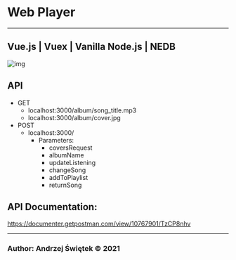 # Web Player
___
## Vue.js | Vuex | Vanilla Node.js | NEDB

![img](https://vuex.vuejs.org/vuex.png)


## API 
- GET
  - localhost:3000/album/song_title.mp3
  - localhost:3000/album/cover.jpg
- POST
    - localhost:3000/
        - Parameters:
            - coversRequest
            - albumName
            - updateListening
            - changeSong
            - addToPlaylist
            - returnSong
    

## API Documentation:
https://documenter.getpostman.com/view/10767901/TzCP8nhv

____
### Author: Andrzej Świętek &copy; 2021
